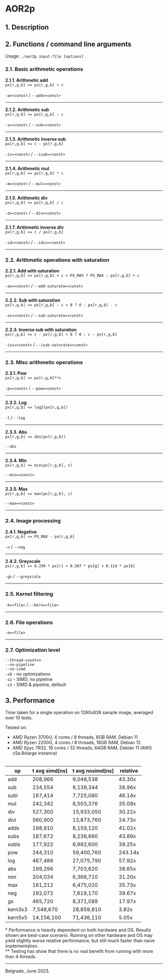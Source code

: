 # AOR2p
## 1. Description

## 2. Functions / command line arguments
Usage: `./aor2p input-file [options]`
### 2.1. Basic arithmetic operations
**2.1.1.  Arithmetic add**\
`px[r,g,b] <= px[r,g,b] + c`\
\
`-a=<const>` / `--add=<const>`
___
**2.1.2.  Arithmetic sub**\
`px[r,g,b] <= px[r,g,b] - c`\
\
`-s=<const>` / `--sub=<const>`
___
**2.1.3.  Arithmetic inverse sub**\
`px[r,g,b] <= c - px[r,g,b]`\
\
`-is=<const>` / `--isub=<const>`
___
**2.1.4.  Arithmetic mul**\
`px[r,g,b] <= px[r,g,b] * c`\
\
`-m=<const>` / `--mul=<const>`
___
**2.1.5.  Arithmetic div**\
`px[r,g,b] <= px[r,g,b] / c`\
\
`-d=<const>` / `--div=<const>`
___
**2.1.7.  Arithmetic inverse div**\
`px[r,g,b] <= c / px[r,g,b]`\
\
`-id=<const>` / `--idiv=<const>`
___
### 2.2. Arithmetic operations with saturation
**2.2.1. Add with saturation**\
`px[r,g,b] <= px[r,g,b] + c > PX_MAX ? PX_MAX : px[r,g,b] + c`\
\
`-as=<const>` / `--add-saturate=<const>`
___
**2.2.2. Sub with saturation**\
`px[r,g,b] <= px[r,g,b] - c < 0 ? 0 : px[r,g,b] - c`\
\
`-ss=<const>` / `--sub-saturate=<const>`
___
**2.2.3. Inverse sub with saturation**\
`px[r,g,b] <= c - px[r,g,b] < 0 ? 0 : c - px[r,g,b]`\
\
`-iss=<const>` / `--isub-saturate=<const>`
___
### 2.3. Misc arithmetic operations
**2.3.1.  Pow**\
`px[r,g,b] <= px[r,g,b]**c`\
\
`-p=<const>` / `--pow=<const>`
___
**2.3.2.  Log**\
`px[r,g,b] <= log2(px[r,g,b])`\
\
`-l` / `--log`
___
**2.3.3.  Abs**\
`px[r,g,b] <= abs(px[r,g,b])`\
\
`--abs`
___
**2.3.4.  Min**\
`px[r,g,b] <= min(px[r,g,b], c)`\
\
`--min=<const>`
___
**2.3.5.  Max**\
`px[r,g,b] <= max(px[r,g,b], c)`\
\
`--max=<const>`
___
### 2.4. Image processing
**2.4.1.  Negative**\
`px[r,g,b] <= PX_MAX - px[r,g,b]`\
\
`-n` / `--neg`
___
**2.4.2.  Greyscale**\
`px[r,g,b] <= 0.299 * px[r] + 0.587 * px[g] + 0.114 * px[b]`\
\
`-gs` / `--greyscale`
___
### 2.5. Kernel filtering
`-k=<file>` / `--kern=<file>`
___
### 2.6. File operations
`-o=<file>`
___
### 2.7. Optimization level
`--thread-count=n`\
`--no-pipeline`\
`--no-simd`\
`-s0` - no optimizations\
`-s2` - SIMD, no pipeline\
`-s3` - SIMD & pipeline, default
## 3. Performance
Time taken for a single operation on 1280x838 sample image, averaged over 10 tests.

Tested on:
- AMD Ryzen 3700U, 4 cores / 8 threads, 8GB RAM, Debian 11
- AMD Ryzen 2200G, 4 cores / 8 threads, 16GB RAM, Debian 12
- AMD Epyc 7R32, 16 cores / 32 threads, 64GB RAM, Debian 11 (AWS c5a.8xlarge instance)
<br><br>

| op      | t avg simd[ns] | t avg nosimd[ns] | relative |
| ------- | -------------- | ---------------- | -------- |
| add     | 208,966        | 9,048,538        |  43.30x  |
| sub     | 234,554        | 9,139,344        |  38.96x  |
| subi    | 167,414        | 7,725,080        |  46.14x  |
| mul     | 242,342        | 8,503,376        |  35.09x  |
| div     | 527,300        | 15,933,050       |  30.22x  |
| divi    | 560,900        | 13,873,760       |  24.73x  |
| adds    | 198,910        | 8,159,120        |  41.02x  |
| subs    | 187,672        | 8,236,660        |  43.89x  |
| subis   | 177,922        | 6,982,600        |  39.25x  |
| pow     | 244,310        | 59,400,760       | 243.14x  |
| log     | 467,486        | 27,075,790       |  57.92x  |
| abs     | 199,296        | 7,703,620        |  38.65x  |
| min     | 204,034        | 6,366,710        |  31.20x  |
| max     | 181,212        | 6,475,020        |  35.73x  |
| neg     | 192,072        | 7,619,170        |  39.67x  |
| gs      | 465,720        | 8,371,089        |  17.97x  |
| kern3x3 | 7,548,670      | 28,859,810       |   3.82x  |
| kern5x5 | 14,156,100     | 71,436,110       |   5.05x  |

\* Performance is heavily dependent on both hardware and OS. Results shown are best-case scenario. Running on other hardware and OS may yield slightly worse relative performance, but still much faster than naive implementation.\
\** Testing has show that there is no real benefit from running with more than 4 threads.
___
Belgrade, June 2023.
